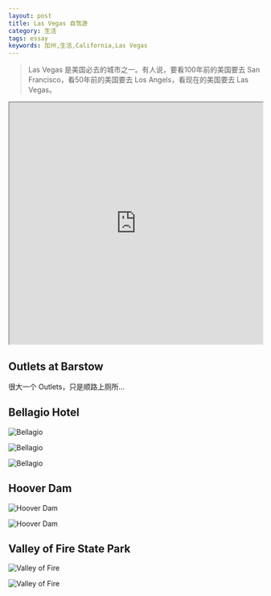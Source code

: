 ```yaml
---
layout: post
title: Las Vegas 自驾游
category: 生活
tags: essay
keywords: 加州,生活,California,Las Vegas
---
```


> Las Vegas 是美国必去的城市之一。有人说，要看100年前的美国要去 San Francisco，看50年前的美国要去 Los Angels，看现在的美国要去 Las Vegas。

<iframe src="https://www.google.com/maps/d/u/0/embed?mid=1kXmjUkO_U2ko7O0GGVQ4-br8xXg" width="100%" height="480"></iframe>

## Outlets at Barstow

很大一个 Outlets，只是顺路上厕所...

## Bellagio Hotel

![Bellagio](http://7u2ho6.com1.z0.glb.clouddn.com/life-bellagio-resort.png)

![Bellagio](http://7u2ho6.com1.z0.glb.clouddn.com/life-bellagio-resort-2.png)

![Bellagio](http://7u2ho6.com1.z0.glb.clouddn.com/life-bellagio-resort-3.png)

## Hoover Dam

![Hoover Dam](http://7u2ho6.com1.z0.glb.clouddn.com/life-hoover-dam-1.png)

![Hoover Dam](http://7u2ho6.com1.z0.glb.clouddn.com/life-hoover-dam-2.png)

## Valley of Fire State Park

![Valley of Fire](http://7u2ho6.com1.z0.glb.clouddn.com/life-valley-of-fire-1.png)

![Valley of Fire](http://7u2ho6.com1.z0.glb.clouddn.com/life-valley-of-fire-2.png)


